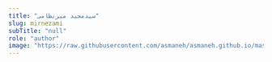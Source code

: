 ```yaml
--- 
title: "سیدمجید میرنظامی" 
slug: mirnezami 
subTitle: "null" 
role: "author" 
image: "https://raw.githubusercontent.com/asmaneh/asmaneh.github.io/master/assets/img/authors/mirnezami.jfif" 
--- 
```

